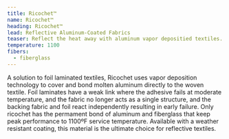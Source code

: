```yaml
---
title: Ricochet™
name: Ricochet™
heading: Ricochet™
lead: Reflective Aluminum-Coated Fabrics
teaser: Reflect the heat away with aluminum vapor depositied textiles.
temperature: 1100
fibers:
  - fiberglass
---
```

A solution to foil laminated textiles, Ricochet uses vapor deposition technology to cover and bond molten aluminum directly to the woven textile. Foil laminates have a weak link where the adhesive fails at moderate temperature, and the fabric no longer acts as a single structure, and the backing fabric and foil react independently resulting in early failure. Only ricochet has the permament bond of aluminum and fiberglass that keep peak performance to 1100ºF service temperature. Available with a weather resistant coating, this material is the ultimate choice for reflective textiles.
